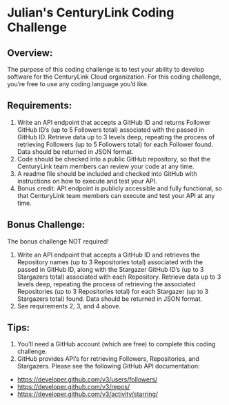 # Julian's CenturyLink Coding Challenge

## Overview:
The purpose of this coding challenge is to test your ability to develop software for the CenturyLink Cloud organization. For this coding challenge, you’re free to use any coding language you’d like.

## Requirements: 

1. Write an API endpoint that accepts a GitHub ID and returns Follower GitHub ID’s (up to 5 Followers total) associated with the passed in GitHub ID.  Retrieve data up to 3 levels deep, repeating the process of retrieving Followers (up to 5 Followers total) for each Follower found.  Data should be returned in JSON format.
1. Code should be checked into a public GitHub repository, so that the CenturyLink team members can review your code at any time.
1. A readme file should be included and checked into GitHub with instructions on how to execute and test your API.
1. Bonus credit: API endpoint is publicly accessible and fully functional, so that CenturyLink team members can execute and test your API at any time.

## Bonus Challenge:

The bonus challenge NOT required!

1. Write an API endpoint that accepts a GitHub ID and retrieves the Repository names (up to 3 Repositories total) associated with the passed in GitHub ID, along with the Stargazer GitHub ID’s (up to 3 Stargazers total) associated with each Repository.  Retrieve data up to 3 levels deep, repeating the process of retrieving the associated Repositories (up to 3 Repositories total) for each Stargazer (up to 3 Stargazers total) found.  Data should be returned in JSON format.
1. See requirements 2, 3, and 4 above.

## Tips:

1. You’ll need a GitHub account (which are free) to complete this coding challenge.
1. GitHub provides API’s for retrieving Followers, Repositories, and Stargazers.  Please see the following GitHub API documentation:
  * https://developer.github.com/v3/users/followers/ 
  * https://developer.github.com/v3/repos/
  * https://developer.github.com/v3/activity/starring/
